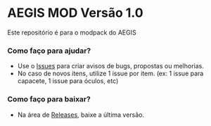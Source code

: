 # AEGIS MOD Versão 1.0 #

Este repositório é para o modpack do AEGIS

### Como faço para ajudar? ###

* Use o [Issues](https://github.com/aegisarma3/ASIN/issues) para criar avisos de bugs, propostas ou melhorias.
* No caso de novos itens, utilize 1 issue por item. (ex: 1 issue para capacete, 1 issue para óculos, etc)

### Como faço para baixar? ###

* Na área de [Releases](https://github.com/aegisarma3/ASIN/releases), baixe a última versão.
